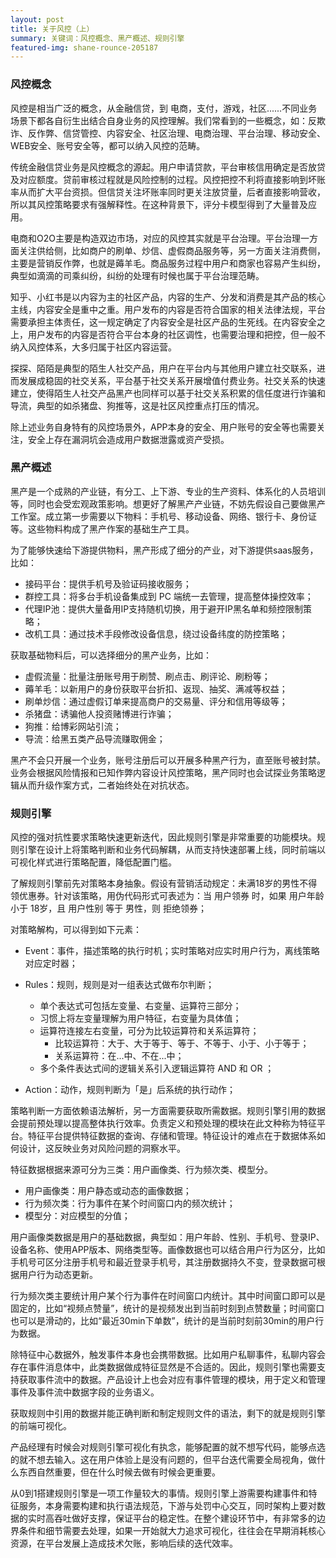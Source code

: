 ```yaml
---
layout: post
title: 关于风控（上）
summary: 关键词：风控概念、黑产概述、规则引擎
featured-img: shane-rounce-205187
---
```

### 风控概念

风控是相当广泛的概念，从金融信贷，到 电商，支付，游戏，社区......不同业务场景下都各自衍生出结合自身业务的风控理解。我们常看到的一些概念，如：反欺诈、反作弊、信贷管控、内容安全、社区治理、电商治理、平台治理、移动安全、WEB安全、账号安全等，都可以纳入风控的范畴。

传统金融信贷业务是风控概念的源起。用户申请贷款，平台审核信用确定是否放贷及对应额度。贷前审核过程就是风险控制的过程。风控把控不利将直接影响到坏账率从而扩大平台资损。但信贷关注坏账率同时更关注放贷量，后者直接影响营收，所以其风控策略要求有强解释性。在这种背景下，评分卡模型得到了大量普及应用。

电商和O2O主要是构造双边市场，对应的风控其实就是平台治理。平台治理一方面关注供给侧，比如商户的刷单、炒信、虚假商品服务等，另一方面关注消费侧，主要是营销反作弊，也就是薅羊毛。商品服务过程中用户和商家也容易产生纠纷，典型如滴滴的司乘纠纷，纠纷的处理有时候也属于平台治理范畴。

知乎、小红书是以内容为主的社区产品，内容的生产、分发和消费是其产品的核心主线，内容安全是重中之重。用户发布的内容是否符合国家的相关法律法规，平台需要承担主体责任，这一规定确定了内容安全是社区产品的生死线。在内容安全之上，用户发布的内容是否符合平台本身的社区调性，也需要治理和把控，但一般不纳入风控体系，大多归属于社区内容运营。

探探、陌陌是典型的陌生人社交产品，用户在平台内与其他用户建立社交联系，进而发展成稳固的社交关系，平台基于社交关系开展增值付费业务。社交关系的快速建立，使得陌生人社交产品黑产也同样可以基于社交关系积累的信任度进行诈骗和导流，典型的如杀猪盘、狗推等，这是社区风控重点打压的情况。

除上述业务自身特有的风控场景外，APP本身的安全、用户账号的安全等也需要关注，安全上存在漏洞坑会造成用户数据泄露或资产受损。

### 黑产概述

黑产是一个成熟的产业链，有分工、上下游、专业的生产资料、体系化的人员培训等，同时也会受宏观政策影响。想更好了解黑产产业链，不妨先假设自己要做黑产工作室。成立第一步需要以下物料：手机号、移动设备、网络、银行卡、身份证等。这些物料构成了黑产作案的基础生产工具。

为了能够快速给下游提供物料，黑产形成了细分的产业，对下游提供saas服务，比如：

- 接码平台：提供手机号及验证码接收服务；
- 群控工具：将多台手机设备集成到 PC 端统一去管理，提高整体操控效率；
- 代理IP池：提供大量备用IP支持随机切换，用于避开IP黑名单和频控限制策略；
- 改机工具：通过技术手段修改设备信息，绕过设备纬度的防控策略；

获取基础物料后，可以选择细分的黑产业务，比如：

- 虚假流量：批量注册账号用于刷赞、刷点击、刷评论、刷粉等；
- 薅羊毛：以新用户的身份获取平台折扣、返现、抽奖、满减等权益；
- 刷单炒信：通过虚假订单来提高商户的交易量、评分和信用等级等；
- 杀猪盘：诱骗他人投资赌博进行诈骗；
- 狗推：给博彩网站引流；
- 导流：给黑五类产品导流赚取佣金；

黑产不会只开展一个业务，账号注册后可以开展多种黑产行为，直至账号被封禁。业务会根据风险情报和已知作弊内容设计风控策略，黑产同时也会试探业务策略逻辑从而升级作案方式，二者始终处在对抗状态。


### 规则引擎

风控的强对抗性要求策略快速更新迭代，因此规则引擎是非常重要的功能模块。规则引擎在设计上将策略判断和业务代码解耦，从而支持快速部署上线，同时前端以可视化样式进行策略配置，降低配置门槛。

了解规则引擎前先对策略本身抽象。假设有营销活动规定：未满18岁的男性不得领优惠券。针对该策略，用伪代码形式可表述为：当 用户领券 时，如果 用户年龄 小于 18岁，且 用户性别 等于 男性，则 拒绝领券；

对策略解构，可以得到如下元素：

- Event：事件，描述策略的执行时机；实时策略对应实时用户行为，离线策略对应定时器；

- Rules：规则，规则是对一组表达式做布尔判断；
    - 单个表达式可包括左变量、右变量、运算符三部分；
    - 习惯上将左变量理解为用户特征，右变量为具体值；
    - 运算符连接左右变量，可分为比较运算符和关系运算符；
        - 比较运算符：大于、大于等于、等于、不等于、小于、小于等于；
        - 关系运算符：在...中、不在...中；
    - 多个条件表达式间的逻辑关系引入逻辑运算符 AND 和 OR ；

- Action：动作，规则判断为「是」后系统的执行动作；

策略判断一方面依赖语法解析，另一方面需要获取所需数据。规则引擎引用的数据会提前预处理以提高整体执行效率。负责定义和预处理的模块在此文种称为特征平台。特征平台提供特征数据的查询、存储和管理。特征设计的难点在于数据体系如何设计，这反映业务对风险问题的洞察水平。

特征数据根据来源可分为三类：用户画像类、行为频次类、模型分。

- 用户画像类：用户静态或动态的画像数据；
- 行为频次类：行为事件在某个时间窗口内的频次统计；
- 模型分：对应模型的分值；

用户画像类数据是用户的基础数据，典型如：用户年龄、性别、手机号、登录IP、设备名称、使用APP版本、网络类型等。画像数据也可以结合用户行为区分，比如手机号可区分注册手机号和最近登录手机号，其注册数据持久不变，登录数据可根据用户行为动态更新。

行为频次类主要统计用户某个行为事件在时间窗口内统计。其中时间窗口即可以是固定的，比如“视频点赞量”，统计的是视频发出到当前时刻到点赞数量；时间窗口也可以是滑动的，比如“最近30min下单数”，统计的是当前时刻前30min的用户行为数据。

除特征中心数据外，触发事件本身也会携带数据。比如用户私聊事件，私聊内容会存在事件消息体中，此类数据做成特征显然是不合适的。因此，规则引擎也需要支持获取事件流中的数据。产品设计上也会对应有事件管理的模块，用于定义和管理事件及事件流中数据字段的业务语义。

获取规则中引用的数据并能正确判断和制定规则文件的语法，剩下的就是规则引擎的前端可视化。

产品经理有时候会对规则引擎可视化有执念，能够配置的就不想写代码，能够点选的就不想去输入。这在用户体验上是没有问题的，但平台迭代需要全局视角，做什么东西自然重要，但在什么时候去做有时候会更重要。

从0到1搭建规则引擎是一项工作量较大的事情。规则引擎上游需要构建事件和特征服务，本身需要构建和执行语法规范，下游与处罚中心交互，同时架构上要对数据的实时高吞吐做好支撑，保证平台的稳定性。在整个建设环节中，有非常多的边界条件和细节需要去处理，如果一开始就大力追求可视化，往往会在早期消耗核心资源，在平台发展上造成技术欠账，影响后续的迭代效率。

